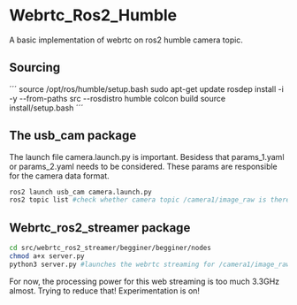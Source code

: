 # Webrtc_Ros2_Humble
A basic implementation of webrtc on ros2 humble camera topic.

## Sourcing
´´´
source /opt/ros/humble/setup.bash
sudo apt-get update
rosdep install -i -y --from-paths src --rosdistro humble
colcon build
source install/setup.bash
´´´

## The usb_cam package
The launch file camera.launch.py is important.
Besidess that params_1.yaml or params_2.yaml needs to be considered.
These params are responsible for the camera data format.
``` bash
ros2 launch usb_cam camera.launch.py
ros2 topic list #check whether camera topic /camera1/image_raw is there
``` 

## Webrtc_ros2_streamer package
``` bash
cd src/webrtc_ros2_streamer/begginer/begginer/nodes
chmod a+x server.py
python3 server.py #launches the webrtc streaming for /camera1/image_raw topic
```
For now, the processing power for this web streaming is too much 3.3GHz almost.
Trying to reduce that! Experimentation is on!

